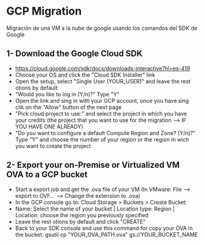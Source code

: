 # GCP Migration
Migración de una VM a la nube de google usando los comandos del SDK de Google

## 1- Download the Google Cloud SDK
- https://cloud.google.com/sdk/docs/downloads-interactive?hl=es-419
- Choose your OS and click the "Cloud SDK Installer" link
- Open the setup, select "Single User (YOUR_USER)" and leave the rest otions by default
- "Would you  like to log in (Y/n)?" Type "Y"
- Open the link and sing in with your GCP account, once you have sing clik on the "Allow" button of the next page
- "Pick cloud project to use:" and select the project in which you have your credits (the project that you want to use for the migration --> IF YOU HAVE ONE ALREADY)
- "Do you want to configure a default Compute Region and Zone? (Y/n)?" Type "Y" and choose the number of your region or the region in wich you want to create the project

## 2- Export your on-Premise or Virtualized VM OVA to a GCP bucket
- Start a export job and get the .ova file of your VM (In VMware: File --> export to OVF... --> Change the extension to .ova)
- In the GCP console go to: Cloud Storage > Buckets > Create Bucket
- Name: Select the name of your bucket | Location type: Region | Location: choose the region you previously specified
- Leave the rest otions by default and click "CREATE"
- Back to your SDK console and use this command for copy your OVA in the bucket: gsutil cp "YOUR_OVA_PATH.ova" gs://YOUR_BUCKET_NAME
